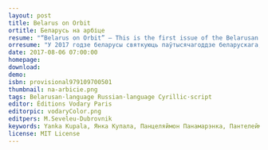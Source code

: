 ```yaml
---
layout: post
title: Belarus on Orbit
ortitle: Беларусь на арбіце
resume: "“Belarus on Orbit” — This is the first issue of the Belarusan series “Jamy, vuĺli i viry” (‘pits, beehives, whirlpools’) of the publishing house “Vodary Paris”. It contains two complementary works on the Belarusan identity: “Tutejšyja” ‘The locals’ by Yanka Kupala and the missive to Stalin “On the Belarusian language, literature and writers” by Panteleimon Ponomarenko. The series “Jamy, vuĺli i viry” is set up as a celebration of the Belarusian cultural space's half-a-millenium milestone in 1517+500=2017, 500 years after Francis Skorina founded Belarusian bookprinting in Prague."
orresume: "У 2017 годзе беларусы святкуюць паўтысячагоддзе беларускага, рускага і ўкраінскага — усходнеславянскага — кнігадрукавання, пачатага Францыскам Скарынам у Празе 6 жніўня 1517 года. Але вартасць гэтай падзеі значна большая&colon; менавіта ад Скарыны злічаецца і вакол яго групуецца беларуская культурная прастора ўвогуле. Ушанаванне і святкаванне гэтай ідэнтычнасці недастаткова правесці кропкава і забыць.<br>Серыя «Ямы, вуллі і віры» выдавецтва Vodary ў Парыжы засноўваецца роўна праз 500 год 6 жніўня як форма працяглага і паўтаральнага святкавання і ўшанавання беларускай культурнай прасторы. Яе мэтай з'яўляецца прыцягненне ўвагі да беларускасці і беларускай мовы, папулярызацыя беларускай спадчыны і здзяйсненне Скарынавай праграмы зрабіць веды дасяжнымі. Серыя будзе карыстацца трыма беларускімі графікамі — кірыліцай, лацінкай łacinkaj і арабіцай ارابیصیْ.<br>«Чалавек ёсць нешта, што трэба пераадолець». Святочная серыя пра беларускасць пачынаецца з двух уражанняў, у якіх беларусы ўсё яшчэ пазнаюць сябе. Першае — «Тутэйшыя» Янкі Купалы — гэта ўражанне знутры народа, якое мы яшчэ не пераадолелі. Другое — вонкавае — плён таленавітага савецкага інжынера, галоўнага ката Купалы Панцеляймона Панамарэнкі. Мы наўмысна друкуем два гэтыя тэксты разам."
date: 2017-08-06 07:00:00
homepage: 
download: 
demo: 
isbn: provisional979109700501
thumbnail: na-arbicie.png
tags: Belarusan·language Russian·language Cyrillic·script
editor: Éditions Vodary Paris
editorpic: vodaryColor.png
editpers: M.Seveleu-Dubrovnik
keywords: Yanka Kupala, Янка Купала, Панцеляймон Панамарэнка, Пантелеймон Пономаренко, Тутэйшыя, Тутэйшие, письмо Сталину, ліст да Сталіна, letter to Stalin, о белорусском языке, пра беларускую мову, on Belarusian language
license: MIT License
---
```




